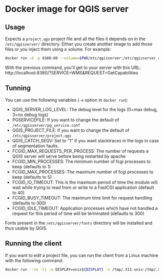 # Docker image for QGIS server

## Usage

Expects a `project.qgs` project file and all the files it depends on in the `/etc/qgisserver/`
directory. Either you create another image to add those files or you inject them using
a volume. For example:

```bash
docker run -d -p 8380:80 --volume=$PWD/etc/qgisserver:/etc/qgisserver camptocamp/qgis-server
```
With the previous command, you'll get to your server with this URL:
http://localhost:8380/?SERVICE=WMS&REQUEST=GetCapabilities

## Tunning

You can use the following variables (`-e` option in `docker run`):

* QGIS_SERVER_LOG_LEVEL: The debug level for the logs (0=max debug, 3=no debug logs)
* PGSERVICEFILE: If you want to change the default of `/etc/qgisserver/pg_service.conf`
* QGIS_PROJECT_FILE: If you want to change the default of `/etc/qgisserver/project.qgs`
* QGIS_CATCH_SEGV: Set to "1" if you want stacktraces in the logs in case of segmentation faults.
* FCGID_MAX_REQUESTS_PER_PROCESS: The number of requests a QGIS server will serve before being restarted by apache
* FCGID_MIN_PROCESSES: The minimum number of fcgi processes to keep (defaults to 1)
* FCGID_MAX_PROCESSES: The maximum number of fcgi processes to keep (defaults to 5)
* FCGID_IO_TIMEOUT: This is the maximum period of time the module will wait while trying to read from or
  write to a FastCGI application (default to 40)
* FCGID_BUSY_TIMEOUT: The maximum time limit for request handling (defaults to 300)
* FCGID_IDLE_TIMEOUT: Application processes which have not handled a request for
  this period of time will be terminated (defaults to 300)

Fonts present in the `/etc/qgisserver/fonts` directory will be installed and thus usable by QGIS.

## Running the client

If you want to edit a project file, you can run the client from a Linux machine with the following command:
```bash
docker run --rm -ti -e DISPLAY=unix${DISPLAY} -v /tmp/.X11-unix:/tmp/.X11-unix -v ${HOME}:${HOME} camptocamp/qgis-server:latest /usr/local/bin/start-client
```
